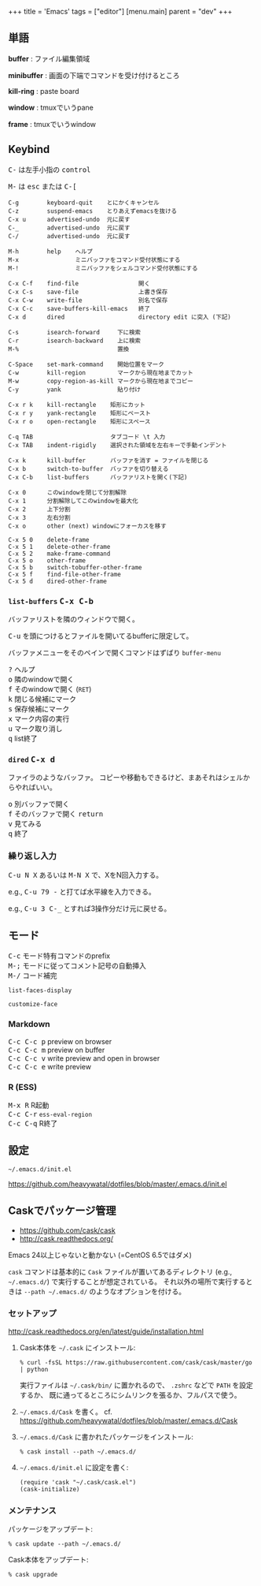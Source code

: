 +++
title = 'Emacs'
tags = ["editor"]
[menu.main]
  parent = "dev"
+++

## 単語

**buffer**
:   ファイル編集領域

**minibuffer**
:   画面の下端でコマンドを受け付けるところ

**kill-ring**
:   paste board

**window**
:   tmuxでいうpane

**frame**
:   tmuxでいうwindow

## Keybind

<kbd>C-</kbd> は左手小指の <kbd>control</kbd>

<kbd>M-</kbd> は <kbd>esc</kbd> または <kbd>C-[</kbd>

    C-g        keyboard-quit    とにかくキャンセル
    C-z        suspend-emacs    とりあえずemacsを抜ける
    C-x u      advertised-undo  元に戻す
    C-_        advertised-undo  元に戻す
    C-/        advertised-undo  元に戻す

    M-h        help    ヘルプ
    M-x                ミニバッファをコマンド受付状態にする
    M-!                ミニバッファをシェルコマンド受付状態にする

    C-x C-f    find-file                 開く
    C-x C-s    save-file                 上書き保存
    C-x C-w    write-file                別名で保存
    C-x C-c    save-buffers-kill-emacs   終了
    C-x d      dired                     directory edit に突入 (下記)

    C-s        isearch-forward     下に検索
    C-r        isearch-backward    上に検索
    M-%                            置換

    C-Space    set-mark-command    開始位置をマーク
    C-w        kill-region         マークから現在地までカット
    M-w        copy-region-as-kill マークから現在地までコピー
    C-y        yank                貼り付け

    C-x r k    kill-rectangle    矩形にカット
    C-x r y    yank-rectangle    矩形にペースト
    C-x r o    open-rectangle    矩形にスペース

    C-q TAB                      タブコード \t 入力
    C-x TAB    indent-rigidly    選択された領域を左右キーで手動インデント

    C-x k      kill-buffer       バッファを消す = ファイルを閉じる
    C-x b      switch-to-buffer  バッファを切り替える
    C-x C-b    list-buffers      バッファリストを開く(下記)

    C-x 0      このwindowを閉じて分割解除
    C-x 1      分割解除してこのwindowを最大化
    C-x 2      上下分割
    C-x 3      左右分割
    C-x o      other (next) windowにフォーカスを移す

    C-x 5 0    delete-frame
    C-x 5 1    delete-other-frame
    C-x 5 2    make-frame-command
    C-x 5 o    other-frame
    C-x 5 b    switch-tobuffer-other-frame
    C-x 5 f    find-file-other-frame
    C-x 5 d    dired-other-frame

### `list-buffers` <kbd>C-x C-b</kbd>

バッファリストを隣のウィンドウで開く。

<kbd>C-u</kbd> を頭につけるとファイルを開いてるbufferに限定して。

バッファメニューをそのペインで開くコマンドはずばり `buffer-menu`

<kbd>?</kbd> ヘルプ\
<kbd>o</kbd> 隣のwindowで開く\
<kbd>f</kbd> そのwindowで開く (`RET`)\
<kbd>k</kbd> 閉じる候補にマーク\
<kbd>s</kbd> 保存候補にマーク\
<kbd>x</kbd> マーク内容の実行\
<kbd>u</kbd> マーク取り消し\
<kbd>q</kbd> list終了

### `dired` <kbd>C-x d</kbd>

ファイラのようなバッファ。
コピーや移動もできるけど、まあそれはシェルからやればいい。

<kbd>o</kbd> 別バッファで開く\
<kbd>f</kbd> そのバッファで開く <kbd>return</kbd>\
<kbd>v</kbd> 見てみる\
<kbd>q</kbd> 終了

### 繰り返し入力

<kbd>C-u N X</kbd> あるいは <kbd>M-N X</kbd> で、XをN回入力する。

e.g., <kbd>C-u 79 -</kbd> と打てば水平線を入力できる。

e.g., <kbd>C-u 3 C-_</kbd> とすれば3操作分だけ元に戻せる。

## モード

<kbd>C-c</kbd> モード特有コマンドのprefix\
<kbd>M-;</kbd> モードに従ってコメント記号の自動挿入\
<kbd>M-/</kbd> コード補完

`list-faces-display`

`customize-face`

### Markdown

<kbd>C-c C-c p</kbd> preview on browser\
<kbd>C-c C-c m</kbd> preview on buffer\
<kbd>C-c C-c v</kbd> write preview and open in browser\
<kbd>C-c C-c e</kbd> write preview

### R (ESS)

<kbd>M-x R</kbd> R起動\
<kbd>C-c C-r</kbd> `ess-eval-region`\
<kbd>C-c C-q</kbd> R終了

## 設定

`~/.emacs.d/init.el`

<https://github.com/heavywatal/dotfiles/blob/master/.emacs.d/init.el>

## Caskでパッケージ管理

-   <https://github.com/cask/cask>
-   <http://cask.readthedocs.org/>

Emacs 24以上じゃないと動かない (=CentOS 6.5ではダメ)

`cask` コマンドは基本的に `Cask`
ファイルが置いてあるディレクトリ (e.g., `~/.emacs.d/`)
で実行することが想定されている。
それ以外の場所で実行するときは `--path ~/.emacs.d/`
のようなオプションを付ける。

### セットアップ

<http://cask.readthedocs.org/en/latest/guide/installation.html>

1.  Cask本体を `~/.cask` にインストール:

        % curl -fsSL https://raw.githubusercontent.com/cask/cask/master/go | python

    実行ファイルは `~/.cask/bin/` に置かれるので、
    `.zshrc` などで `PATH` を設定するか、
    既に通ってるところにシムリンクを張るか、フルパスで使う。

2.  `~/.emacs.d/Cask` を書く。 cf. <https://github.com/heavywatal/dotfiles/blob/master/.emacs.d/Cask>
3.  `~/.emacs.d/Cask` に書かれたパッケージをインストール:

        % cask install --path ~/.emacs.d/

4.  `~/.emacs.d/init.el` に設定を書く:

        (require 'cask "~/.cask/cask.el")
        (cask-initialize)

### メンテナンス

パッケージをアップデート:

    % cask update --path ~/.emacs.d/

Cask本体をアップデート:

    % cask upgrade
